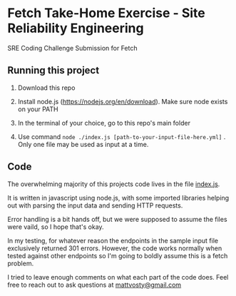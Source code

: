# Fetch Take-Home Exercise - Site Reliability Engineering

SRE Coding Challenge Submission for Fetch

## Running this project

1. Download this repo
     
2. Install node.js (https://nodejs.org/en/download). Make sure node exists on your PATH

3. In the terminal of your choice, go to this repo's main folder

4. Use command `node ./index.js [path-to-your-input-file-here.yml]` . Only one file may be used as input at a time.

## Code

The overwhelming majority of this projects code lives in the file [index.js](https://github.com/Vosty/FetchProject/blob/master/index.js).

It is written in javascript using node.js, with some imported libraries helping out with parsing the input data and sending HTTP requests.

Error handling is a bit hands off, but we were supposed to assume the files were vaild, so I hope that's okay.

In my testing, for whatever reason the endpoints in the sample input file exclusively returned 301 errors. However, the code works normally when tested against other endpoints so I'm going to boldly assume this is a fetch problem.

I tried to leave enough comments on what each part of the code does. Feel free to reach out to ask questions at mattvosty@gmail.com
